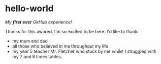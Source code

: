 # hello-world

_My **first ever** GitHub experience!_

Thanks for this awared. I'm so excited to be here. I'd like to thank:
* my mum and dad
* all those who believed in me throughout my life
* my year 5 teacher Mr. Fletcher who stuck by me whilst I struggled with my 7 and 8 times tables.
